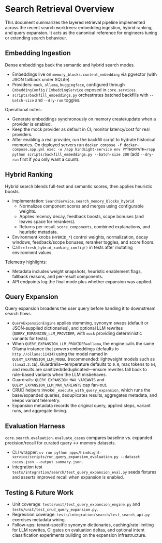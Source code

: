 # Search Retrieval Overview

This document summarizes the layered retrieval pipeline implemented across the recent search worktrees: embedding ingestion, hybrid ranking, and query expansion. It acts as the canonical reference for engineers tuning or extending search behaviour.

## Embedding Ingestion

Dense embeddings back the semantic and hybrid search modes.

- Embeddings live on `memory_blocks.content_embedding` via pgvector (with JSON fallback under SQLite).
- Providers: `mock`, `ollama`, `huggingface`, configured through `EmbeddingConfig` / `EmbeddingService` exposed in `core.services`.
- `scripts/backfill_embeddings.py` orchestrates batched backfills with `--batch-size` and `--dry-run` toggles.

Operational notes:

- Generate embeddings synchronously on memory create/update when a provider is enabled.
- Keep the mock provider as default in CI; monitor latency/cost for real providers.
- After enabling a real provider, run the backfill script to hydrate historical memories. On deployed servers run `docker compose -f docker-compose.app.yml exec -w /app hindsight-service env PYTHONPATH=/app python scripts/backfill_embeddings.py --batch-size 200` (add `--dry-run` first if you only want a count).

## Hybrid Ranking

Hybrid search blends full-text and semantic scores, then applies heuristic boosts.

- Implementation: `SearchService.search_memory_blocks_hybrid`
  - Normalizes component scores and merges using configurable weights.
  - Applies recency decay, feedback boosts, scope bonuses (and leaves space for rerankers).
  - Returns per-result `score_components`, combined explanations, and heuristic metadata.
- Environment knobs (`HYBRID_*`) control weights, normalization, decay windows, feedback/scope bonuses, reranker toggles, and score floors.
- Call `refresh_hybrid_ranking_config()` in tests after mutating environment values.

Telemetry highlights:

- Metadata includes weight snapshots, heuristic enablement flags, fallback reasons, and per-result components.
- API endpoints log the final mode plus whether expansion was applied.

## Query Expansion

Query expansion broadens the user query before handing it to downstream search flows.

- `QueryExpansionEngine` applies stemming, synonym swaps (default or JSON-supplied dictionaries), and optional LLM rewrites (`QUERY_EXPANSION_LLM_PROVIDER`, with `mock` providing deterministic variants for tests).
- When `QUERY_EXPANSION_LLM_PROVIDER=ollama`, the engine calls the same Ollama instance that powers embeddings (defaults to `http://ollama:11434`) using the model named in `QUERY_EXPANSION_LLM_MODEL` (recommended: lightweight models such as `llama3.2:1b`). Guardrails—temperature defaults to `0.0`, max tokens to `64`, and results are sanitized/deduplicated—ensure rewrites fall back to rule-based variants when the LLM misbehaves.
- Guardrails: `QUERY_EXPANSION_MAX_VARIANTS` and `QUERY_EXPANSION_LLM_MAX_VARIANTS` cap fan-out.
- CRUD helpers invoke `_execute_with_query_expansion`, which runs the base/expanded queries, deduplicates results, aggregates metadata, and keeps variant telemetry.
- Expansion metadata records the original query, applied steps, variant runs, and aggregate timing.

## Evaluation Harness

`core.search.evaluation.evaluate_cases` compares baseline vs. expanded precision/recall for curated query ↔ memory datasets.

- CLI wrapper: `uv run python apps/hindsight-service/scripts/run_query_expansion_evaluation.py --dataset cases.json --output summary.json`.
- Integration test `tests/integration/search/test_query_expansion_eval.py` seeds fixtures and asserts improved recall when expansion is enabled.

## Testing & Future Work

- Unit coverage: `tests/unit/test_query_expansion_engine.py` and `tests/unit/test_crud_query_expansion.py`.
- Regression coverage: `tests/integration/search/test_search_api.py` exercises metadata wiring.
- Follow-ups: tenant-specific synonym dictionaries, caching/rate limiting for LLM rewrites, CI gates on evaluation deltas, and optional intent classification experiments building on the expansion infrastructure.
